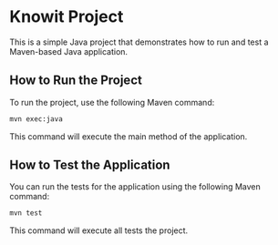 # Knowit Project

This is a simple Java project that demonstrates how to run and test a Maven-based Java application.

## How to Run the Project

To run the project, use the following Maven command:

```bash
mvn exec:java
```
This command will execute the main method of the application.

## How to Test the Application
You can run the tests for the application using the following Maven command:

```bash
mvn test
```
This command will execute all tests the project.
